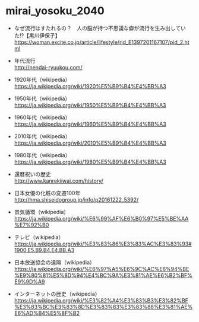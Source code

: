 # mirai_yosoku_2040

- なぜ流行はすたれるの？　人の脳が持つ不思議な癖が流行を生み出していた!?【黒川伊保子】  
https://woman.excite.co.jp/article/lifestyle/rid_E1397201167107/pid_2.html

- 年代流行  
http://nendai-ryuukou.com/

- 1920年代（wikipedia）  
https://ja.wikipedia.org/wiki/1920%E5%B9%B4%E4%BB%A3

- 1950年代（wikipedia）  
https://ja.wikipedia.org/wiki/1950%E5%B9%B4%E4%BB%A3

- 1960年代（wikipedia）  
https://ja.wikipedia.org/wiki/1960%E5%B9%B4%E4%BB%A3

- 2010年代（wikipedia）  
https://ja.wikipedia.org/wiki/2010%E5%B9%B4%E4%BB%A3

- 1980年代（wikipedia）  
https://ja.wikipedia.org/wiki/1980%E5%B9%B4%E4%BB%A3

- 還暦祝いの歴史  
http://www.kanrekiiwai.com/history/

- 日本女優の化粧の変遷100年  
http://hma.shiseidogroup.jp/info/p20161222_5392/

- 景気循環（wikipedia）  
https://ja.wikipedia.org/wiki/%E6%99%AF%E6%B0%97%E5%BE%AA%E7%92%B0

- テレビ（wikipedia）  
https://ja.wikipedia.org/wiki/%E3%83%86%E3%83%AC%E3%83%93#1900.E5.B9.B4.E4.BB.A3

- 日本放送協会の遠隔（wikipedia）  
https://ja.wikipedia.org/wiki/%E6%97%A5%E6%9C%AC%E6%94%BE%E9%80%81%E5%8D%94%E4%BC%9A%E3%81%AE%E6%B2%BF%E9%9D%A9

- インターネットの歴史（wikipedia）  
https://ja.wikipedia.org/wiki/%E3%82%A4%E3%83%B3%E3%82%BF%E3%83%BC%E3%83%8D%E3%83%83%E3%83%88%E3%81%AE%E6%AD%B4%E5%8F%B2

